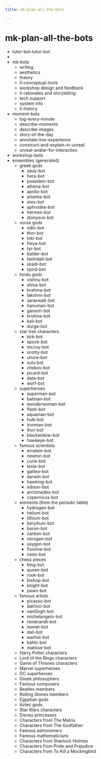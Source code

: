 ```yaml
---
title: mk-plan-all-the-bots

---
```


# mk-plan-all-the-bots

- tutor-bot-tutor-bot
- 
- mk-bots
    - writing
    - aesthetics
    - theory
    - ll-conceptual-tools
    - workshop design and feedback
    - ll-rationales and storytelling
    - tech support
    - system info
    - ll-history
- moment-bots
    - log-every-minute
    - describe-moments
    - describe-images
    - story-of-the-day
    - annotate-live-experience
    - construct-and-explain-in-unreal
    - unreal-avatar-for-interaction
- workshop-bots
- ensembles (generated)
    - greek gods
        - zeus-bot
        - hera-bot
        - poseidon-bot
        - athena-bot
        - apollo-bot
        - artemis-bot
        - ares-bot
        - aphrodite-bot
        - hermes-bot
        - dionysus-bot
    - norse gods
        - odin-bot
        - thor-bot
        - loki-bot
        - freya-bot
        - tyr-bot
        - balder-bot
        - heimdall-bot
        - skadi-bot
        - njord-bot
    - hindu gods
        - vishnu-bot
        - shiva-bot
        - brahma-bot
        - lakshmi-bot
        - saraswati-bot
        - hanuman-bot
        - ganesh-bot
        - krishna-bot
        - kali-bot
        - durga-bot
    - star trek characters
        - kirk-bot
        - spock-bot
        - mccoy-bot
        - scotty-bot
        - uhura-bot
        - sulu-bot
        - chekov-bot
        - picard-bot
        - data-bot
        - worf-bot
    - superheroes
        - superman-bot
        - batman-bot
        - wonderwoman-bot
        - flash-bot
        - aquaman-bot
        - hulk-bot
        - ironman-bot
        - thor-bot
        - blackwidow-bot
        - hawkeye-bot
    - famous scientists
        - einstein-bot
        - newton-bot
        - curie-bot
        - tesla-bot
        - galileo-bot
        - darwin-bot
        - hawking-bot
        - edison-bot
        - archimedes-bot
        - copernicus-bot
    - elements (from the periodic table)
        - hydrogen-bot
        - helium-bot
        - lithium-bot
        - beryllium-bot
        - boron-bot
        - carbon-bot
        - nitrogen-bot
        - oxygen-bot
        - fluorine-bot
        - neon-bot
    - chess pieces
        - king-bot
        - queen-bot
        - rook-bot
        - bishop-bot
        - knight-bot
        - pawn-bot
    - famous artists
        - picasso-bot
        - daVinci-bot
        - vanGogh-bot
        - michelangelo-bot
        - rembrandt-bot
        - monet-bot
        - dali-bot
        - warhol-bot
        - kahlo-bot
        - matisse-bot
    - Harry Potter characters
    - Lord of the Rings characters
    - Game of Thrones characters
    - Marvel superheroes
    - DC superheroes
    - Greek philosophers
    - Famous composers
    - Beatles members
    - Rolling Stones members
    - Egyptian gods
    - Aztec gods
    - Star Wars characters
    - Disney princesses
    - Characters from The Matrix
    - Characters from The Godfather
    - Famous astronomers
    - Famous mathematicians
    - Characters from Sherlock Holmes
    - Characters from Pride and Prejudice
    - Characters from To Kill a Mockingbird
